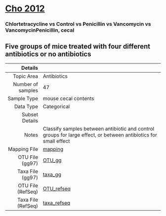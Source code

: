 # [Cho 2012]( ../docs/cho.md )

### Chlortetracycline vs Control vs Penicillin vs Vancomycin vs VancomycinPenicillin, cecal
## Five groups of mice treated with four different antibiotics or no antibiotics

| Details        |             |
| -------------: |-------------|
| Topic Area | Antibiotics
| Number of samples | 47
| Sample Type | mouse cecal contents
| Data Type | Categorical
| Subset Details | 
| Notes | Classify samples between antibiotic and control groups for large effect, or between antibiotics for small effect
| Mapping File | [mapping]( ../datasets/cho/mapping-cecal.txt)
| OTU File (gg97) | [OTU_gg]( ../datasets/cho/gg/otutable.txt)
| Taxa File (gg97) | [taxa_gg]( ../datasets/cho/gg/taxatable.txt)
| OTU File (RefSeq) | [OTU_refseq]( ../datasets/cho/refseq/otutable.txt)
| Taxa File (RefSeq) | [taxa_refseq]( ../datasets/cho/refseq/taxatable.txt)